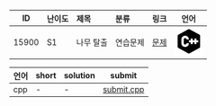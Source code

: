 | ID | 난이도 | 제목 | 분류 | 링크 | 언어 |
| -- | ---- | :-- | :-- | --- | --- |
| 15900 | S1 | 나무 탈출 | 연습문제 | [문제](https://www.acmicpc.net/problem/15900) | [![cpp](/assets/cpp.svg)](/solutions/%5BS1%5D15900%20나무%20탈출/submit.cpp)  |

| 언어 | short | solution | submit |
| --- | ----- | -------- | ------ |
| cpp | - | - | [submit.cpp](submit.cpp) |
